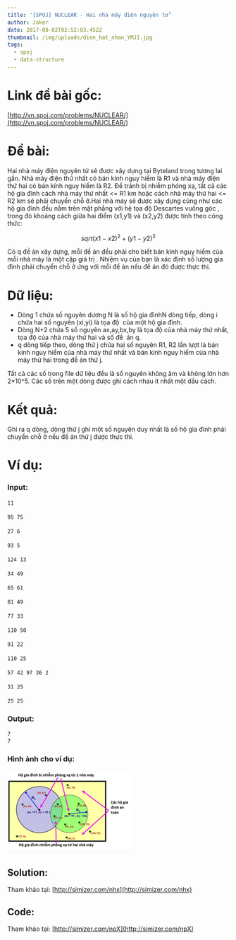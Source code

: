 ```yaml
---
title: '[SPOJ] NUCLEAR - Hai nhà máy điện nguyên tử'
author: Joker
date: 2017-08-02T02:52:03.452Z
thumbnail: /img/uploads/dien_hat_nhan_YMJI.jpg
tags:
  - spoj
  - data-structure
---
```

# Link đề bài gốc: 
[http://vn.spoj.com/problems/NUCLEAR/](http://vn.spoj.com/problems/NUCLEAR/)
# Đề bài:

Hai nhà máy điện nguyên tử sẽ được xây dựng tại Byteland trong tương lai gần. Nhà máy điện thứ nhất có bán kính nguy hiểm là R1 và nhà máy điện thứ hai có bán kính nguy hiểm là R2. Để tránh bị nhiễm phóng xạ, tất cả các hộ gia đình cách nhà máy thứ nhất <= R1 km hoặc cách nhà máy thứ hai <= R2 km sẽ phải chuyển chỗ ở.Hai nhà máy sẽ được xây dựng cũng như các hộ gia đình đều nằm trên mặt phẳng với hệ tọa độ Descartes vuông góc , trong đó khoảng cách giữa hai điểm (x1,y1) và (x2,y2) được tính theo công thức:

$$ sqrt{ (x1 - x2) ^ 2 + (y1 - y2) ^ 2 } $$

Có q đề án xây dựng, mỗi đề án đều phải cho biết bán kính nguy hiểm của mỗi nhà máy là một cặp giá trị . Nhiệm vụ của bạn là xác định số lượng gia đình phải chuyển chỗ ở ứng với mỗi đề án nếu đề án đó được thực thi.

# Dữ liệu:
- Dòng 1 chứa số nguyên dương N là số hộ gia đìnhN dòng tiếp, dòng i chứa hai số nguyên (xi,yi) là tọa độ  của một hộ gia đình.
- Dòng N+2 chứa 5 số nguyên ax,ay,bx,by là tọa độ của nhà máy thứ nhất, tọa độ của nhà máy thứ hai và số đề  án q.
- q dòng tiếp theo, dòng thứ j chứa hai số nguyên R1, R2 lần lượt là bán kính nguy hiểm của nhà máy thứ nhất và bán kính nguy hiểm của nhà máy thứ hai trong đề án thứ j.

Tất cả các số trong file dữ liệu đều là số nguyên không âm và không lớn hơn 2*10^5. Các số trên một dòng được ghi cách nhau ít nhất một dấu cách.

# Kết quả:
Ghi ra q dòng, dòng thứ j ghi một số nguyên duy nhất là số hộ gia đình phải chuyển chỗ ở nếu đề án thứ j được thực thi.

# Ví dụ:
### Input:
```
11

95 75

27 6

93 5

124 13

34 49

65 61

81 49

77 33

110 50

91 22

110 25

57 42 97 36 2

31 25

25 25

```

### Output:
```
7
7
```

### Hình ảnh cho ví dụ:
![undefined](/img/uploads/[spoj]NUCLEAR-example.jpg)

## Solution: 

Tham khảo tại: [http://simizer.com/nhx](http://simizer.com/nhx)

## Code: 
Tham khảo tại: [http://simizer.com/npX](http://simizer.com/npX)






